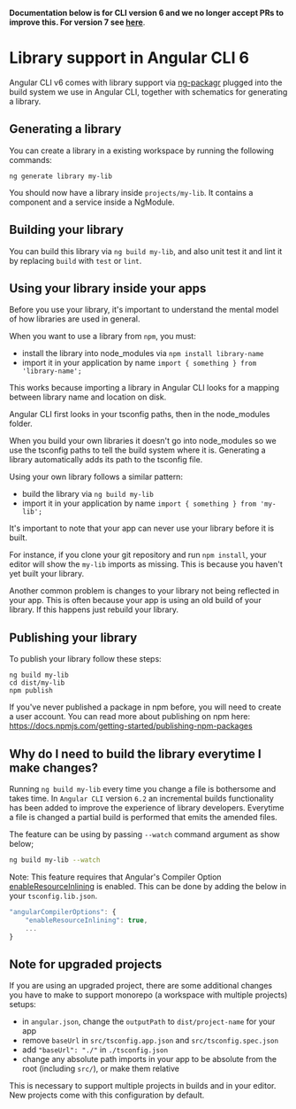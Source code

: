 **Documentation below is for CLI version 6 and we no longer accept PRs to improve this. For version 7 see [here](https://angular.io/guide/creating-libs)**.

# Library support in Angular CLI 6

Angular CLI v6 comes with library support via [ng-packagr](https://github.com/dherges/ng-packagr)
plugged into the build system we use in Angular CLI, together with schematics for generating a
library.


## Generating a library

You can create a library in a existing workspace by running the following commands:

```
ng generate library my-lib
```

You should now have a library inside `projects/my-lib`.
It contains a component and a service inside a NgModule.


## Building your library

You can build this library via `ng build my-lib`, and also unit test it and lint it by replacing
`build` with `test` or `lint`.

## Using your library inside your apps

Before you use your library, it's important to understand the mental model of how libraries are
used in general.

When you want to use a library from `npm`, you must:

- install the library into node_modules via `npm install library-name`
- import it in your application by name `import { something } from 'library-name';`

This works because importing a library in Angular CLI looks for a mapping between library name
and location on disk.

Angular CLI first looks in your tsconfig paths, then in the node_modules folder.

When you build your own libraries it doesn't go into node_modules so we use the tsconfig paths
to tell the build system where it is.
Generating a library automatically adds its path to the tsconfig file.

Using your own library follows a similar pattern:

- build the library via `ng build my-lib`
- import it in your application by name `import { something } from 'my-lib';`

It's important to note that your app can never use your library before it is built.

For instance, if you clone your git repository and run `npm install`, your editor will show
the `my-lib` imports as missing.
This is because you haven't yet built your library.

Another common problem is changes to your library not being reflected in your app.
This is often because your app is using an old build of your library.
If this happens just rebuild your library.


## Publishing your library

To publish your library follow these steps:

```
ng build my-lib
cd dist/my-lib
npm publish
```

If you've never published a package in npm before, you will need to create a user account.
You can read more about publishing on npm here:
https://docs.npmjs.com/getting-started/publishing-npm-packages


## Why do I need to build the library everytime I make changes?

Running `ng build my-lib` every time you change a file is bothersome and takes time.
In `Angular CLI` version `6.2` an incremental builds functionality has been added to improve the experience of library developers. 
Everytime a file is changed a partial build is performed that emits the amended files.

The feature can be using by passing `--watch` command argument as show below;

```bash
ng build my-lib --watch
```

Note: This feature requires that Angular's Compiler Option [enableResourceInlining](https://angular.io/guide/aot-compiler#enableresourceinlining) is enabled.
This can be done by adding the below in your `tsconfig.lib.json`.

```javascript
"angularCompilerOptions": {
    "enableResourceInlining": true,
    ...
}
```

## Note for upgraded projects

If you are using an upgraded project, there are some additional changes you have to make to support
monorepo (a workspace with multiple projects) setups:

- in `angular.json`, change the `outputPath` to `dist/project-name` for your app
- remove `baseUrl` in `src/tsconfig.app.json` and `src/tsconfig.spec.json`
- add `"baseUrl": "./"` in `./tsconfig.json`
- change any absolute path imports in your app to be absolute from the root (including `src/`),
or make them relative

This is necessary to support multiple projects in builds and in your editor.
New projects come with this configuration by default.